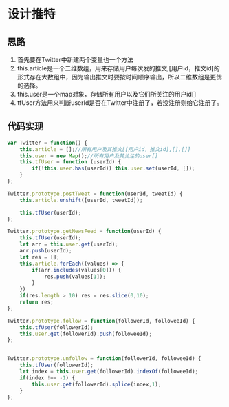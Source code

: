 # 设计推特
## 思路

1. 首先要在Twitter中新建两个变量也一个方法
2. this.article是一个二维数组，用来存储用户每次发的推文,[用户id，推文id]的形式存在大数组中，因为输出推文时要按时间顺序输出，所以二维数组是更优的选择。
3. this.user是一个map对象，存储所有用户以及它们所关注的用户id[]
4. tfUser方法用来判断userId是否在Twitter中注册了，若没注册则给它注册了。

## 代码实现
```javascript
var Twitter = function() {
    this.article = [];//所有用户及其推文[[用户id，推文id],[],[]]
    this.user = new Map();//所有用户及其关注的user[]
    this.tfUser = function (userId) {
        if(!this.user.has(userId)) this.user.set(userId, []);
    }
};

Twitter.prototype.postTweet = function(userId, tweetId) {
    this.article.unshift([userId, tweetId]);

    this.tfUser(userId);
};

Twitter.prototype.getNewsFeed = function(userId) {
    this.tfUser(userId);
    let arr = this.user.get(userId);
    arr.push(userId);
    let res = [];
    this.article.forEach((values) => {
        if(arr.includes(values[0])) {
            res.push(values[1]);
        }
    })
    if(res.length > 10) res = res.slice(0,10);
    return res;
};

Twitter.prototype.follow = function(followerId, followeeId) {
    this.tfUser(followerId);
    this.user.get(followerId).push(followeeId);
};


Twitter.prototype.unfollow = function(followerId, followeeId) {
    this.tfUser(followerId);
    let index = this.user.get(followerId).indexOf(followeeId);
    if(index !== -1) {
        this.user.get(followerId).splice(index,1);
    }
};

```